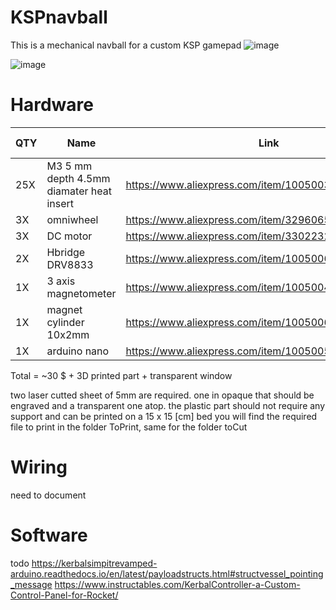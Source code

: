 # KSPnavball
This is a mechanical navball for a custom KSP gamepad
![image](https://github.com/nathmo/KSPnavball/assets/15912256/5c1769ef-e88f-401f-ba0e-cd558ead052a)

![image](https://github.com/nathmo/KSPnavball/assets/15912256/9fc43bbe-85c4-4ff6-bae5-b05bcc70e708)

# Hardware
|QTY|Name|Link|total price|
|---|----|----|----|
|25X|M3 5 mm depth 4.5mm diamater heat insert |https://www.aliexpress.com/item/1005003582355741.html|3.5$|
|3X |omniwheel |https://www.aliexpress.com/item/32960657744.html| 8$|
|3X |DC motor |https://www.aliexpress.com/item/33022320164.html|  7$|
|2X |Hbridge DRV8833 |https://www.aliexpress.com/item/1005006444609771.html|      2.5$|
|1X |3 axis magnetometer |https://www.aliexpress.com/item/1005004853135350.html|  4.5$ |
|1X |magnet cylinder 10x2mm |https://www.aliexpress.com/item/1005006362930902.html| 2$ |
|1X |arduino nano |https://www.aliexpress.com/item/1005005702204423.html|2.5$|
Total = ~30 $ + 3D printed part + transparent window

two laser cutted sheet of 5mm are required. one in opaque that should be engraved and a transparent one atop.
the plastic part should not require any support and can be printed on a 15 x 15 [cm] bed
you will find the required file to print in the folder ToPrint, same for the folder toCut

# Wiring
need to document

# Software
todo
https://kerbalsimpitrevamped-arduino.readthedocs.io/en/latest/payloadstructs.html#structvessel_pointing_message
https://www.instructables.com/KerbalController-a-Custom-Control-Panel-for-Rocket/
